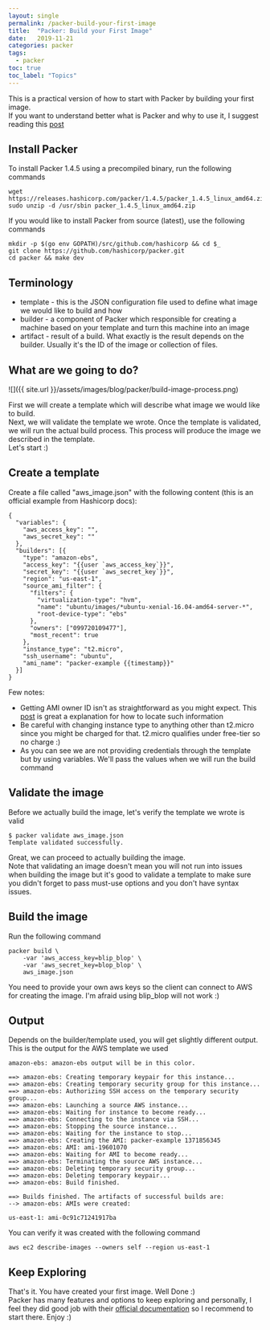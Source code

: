 ```yaml
---
layout: single
permalink: /packer-build-your-first-image
title:  "Packer: Build your First Image"
date:   2019-11-21
categories: packer
tags:
  - packer
toc: true
toc_label: "Topics"
---
```


This is a practical version of how to start with Packer by building your first image.<br>
If you want to understand better what is Packer and why to use it, I suggest reading this [post](packer-getting-started)

## Install Packer

To install Packer 1.4.5 using a precompiled binary, run the following commands

```
wget https://releases.hashicorp.com/packer/1.4.5/packer_1.4.5_linux_amd64.zip
sudo unzip -d /usr/sbin packer_1.4.5_linux_amd64.zip
```

If you would like to install Packer from source (latest), use the following commands

```
mkdir -p $(go env GOPATH)/src/github.com/hashicorp && cd $_
git clone https://github.com/hashicorp/packer.git
cd packer && make dev
```

## Terminology

* template - this is the JSON configuration file used to define what image we would like to build and how
* builder - a component of Packer which responsible for creating a machine based on your template and turn this machine into an image
* artifact - result of a build. What exactly is the result depends on the builder. Usually it's the ID of the image or collection of files.

## What are we going to do?

![]({{ site.url }}/assets/images/blog/packer/build-image-process.png)

First we will create a template which will describe what image we would like to build.<br>
Next, we will validate the template we wrote. Once the template is validated, we will run the actual build process. This process will produce the image we described in the template.<br>
Let's start :)

## Create a template

Create a file called "aws_image.json" with the following content (this is an official example from Hashicorp docs):

```
{
  "variables": {
    "aws_access_key": "",
    "aws_secret_key": ""
  },
  "builders": [{
    "type": "amazon-ebs",
    "access_key": "{{user `aws_access_key`}}",
    "secret_key": "{{user `aws_secret_key`}}",
    "region": "us-east-1",
    "source_ami_filter": {
      "filters": {
        "virtualization-type": "hvm",
        "name": "ubuntu/images/*ubuntu-xenial-16.04-amd64-server-*",
        "root-device-type": "ebs"
      },
      "owners": ["099720109477"],
      "most_recent": true
    },
    "instance_type": "t2.micro",
    "ssh_username": "ubuntu",
    "ami_name": "packer-example {{timestamp}}"
  }]
}
```

Few notes:

  * Getting AMI owner ID isn't as straightforward as you might expect. This [post](https://blog.gruntwork.io/locating-aws-ami-owner-id-and-image-name-for-packer-builds-7616fe46b49a) is great a explanation for how to locate such information
  * Be careful with changing instance type to anything other than t2.micro since you might be charged for that. t2.micro qualifies under free-tier so no charge :)
  * As you can see we are not providing credentials through the template but by using variables. We'll pass the values when we will run the build command

## Validate the image

Before we actually build the image, let's verify the template we wrote is valid

```
$ packer validate aws_image.json
Template validated successfully.
```

Great, we can proceed to actually building the image.<br>
Note that validating an image doesn't mean you will not run into issues when building the image but it's good to validate a template to make sure you didn't forget to pass must-use options and you don't have syntax issues.

## Build the image

Run the following command

```
packer build \   
    -var 'aws_access_key=blip_blop' \
    -var 'aws_secret_key=blop_blop' \
    aws_image.json
```

You need to provide your own aws keys so the client can connect to AWS for creating the image. I'm afraid using blip_blop will not work :)


## Output

Depends on the builder/template used, you will get slightly different output.
This is the output for the AWS template we used

```
amazon-ebs: amazon-ebs output will be in this color.

==> amazon-ebs: Creating temporary keypair for this instance...
==> amazon-ebs: Creating temporary security group for this instance...
==> amazon-ebs: Authorizing SSH access on the temporary security group...
==> amazon-ebs: Launching a source AWS instance...
==> amazon-ebs: Waiting for instance to become ready...
==> amazon-ebs: Connecting to the instance via SSH...
==> amazon-ebs: Stopping the source instance...
==> amazon-ebs: Waiting for the instance to stop...
==> amazon-ebs: Creating the AMI: packer-example 1371856345
==> amazon-ebs: AMI: ami-19601070
==> amazon-ebs: Waiting for AMI to become ready...
==> amazon-ebs: Terminating the source AWS instance...
==> amazon-ebs: Deleting temporary security group...
==> amazon-ebs: Deleting temporary keypair...
==> amazon-ebs: Build finished.

==> Builds finished. The artifacts of successful builds are:
--> amazon-ebs: AMIs were created:

us-east-1: ami-0c91c71241917ba
```

You can verify it was created with the following command

```
aws ec2 describe-images --owners self --region us-east-1
```

## Keep Exploring

That's it. You have created your first image. Well Done :)<br>
Packer has many features and options to keep exploring  and personally, I feel they did good job with their [official documentation](https://www.packer.io/docs/index.html) so I recommend to start there. Enjoy :)
